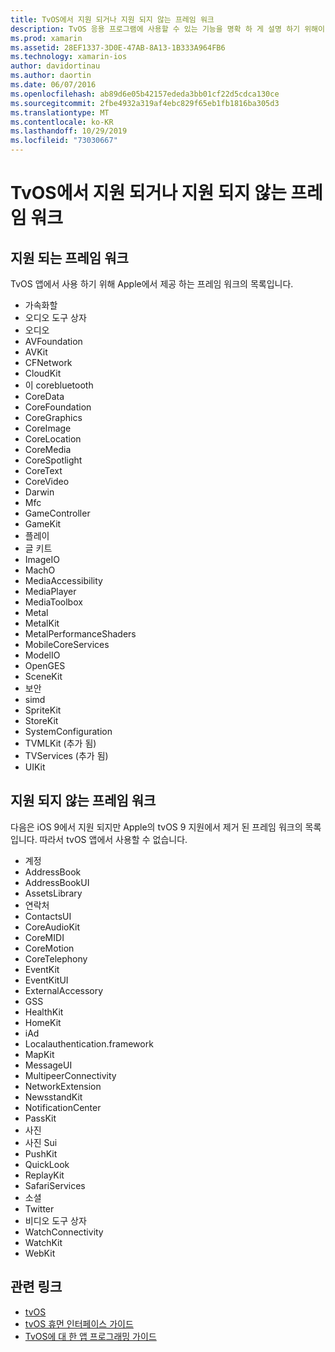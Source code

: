 ```yaml
---
title: TvOS에서 지원 되거나 지원 되지 않는 프레임 워크
description: TvOS 응용 프로그램에 사용할 수 있는 기능을 명확 하 게 설명 하기 위해이 문서에서는 tvOS에서 지 원하는 Apple 프레임 워크와 tvOS에서 지원 하지 않는 Apple 프레임 워크의 두 가지 목록을 제공 합니다.
ms.prod: xamarin
ms.assetid: 28EF1337-3D0E-47AB-8A13-1B333A964FB6
ms.technology: xamarin-ios
author: davidortinau
ms.author: daortin
ms.date: 06/07/2016
ms.openlocfilehash: ab89d6e05b42157ededa3bb01cf22d5cdca130ce
ms.sourcegitcommit: 2fbe4932a319af4ebc829f65eb1fb1816ba305d3
ms.translationtype: MT
ms.contentlocale: ko-KR
ms.lasthandoff: 10/29/2019
ms.locfileid: "73030667"
---
```

# <a name="supported-and-unsupported-frameworks-in-tvos"></a>TvOS에서 지원 되거나 지원 되지 않는 프레임 워크

<a name="Supported-Frameworks" />

## <a name="supported-frameworks"></a>지원 되는 프레임 워크

TvOS 앱에서 사용 하기 위해 Apple에서 제공 하는 프레임 워크의 목록입니다.

- 가속화할
- 오디오 도구 상자
- 오디오
- AVFoundation
- AVKit
- CFNetwork
- CloudKit
- 이 corebluetooth
- CoreData
- CoreFoundation
- CoreGraphics
- CoreImage
- CoreLocation
- CoreMedia
- CoreSpotlight
- CoreText
- CoreVideo
- Darwin
- Mfc
- GameController
- GameKit
- 플레이
- 글 키트
- ImageIO
- MachO
- MediaAccessibility
- MediaPlayer
- MediaToolbox
- Metal
- MetalKit
- MetalPerformanceShaders
- MobileCoreServices
- ModelIO
- OpenGES
- SceneKit
- 보안
- simd
- SpriteKit
- StoreKit
- SystemConfiguration
- TVMLKit (추가 됨)
- TVServices (추가 됨)
- UIKit

<a name="Unsupported-Frameworks" />

## <a name="unsupported-frameworks"></a>지원 되지 않는 프레임 워크

다음은 iOS 9에서 지원 되지만 Apple의 tvOS 9 지원에서 제거 된 프레임 워크의 목록입니다. 따라서 tvOS 앱에서 사용할 수 없습니다.

- 계정
- AddressBook
- AddressBookUI
- AssetsLibrary
- 연락처
- ContactsUI
- CoreAudioKit
- CoreMIDI
- CoreMotion
- CoreTelephony
- EventKit
- EventKitUI
- ExternalAccessory
- GSS
- HealthKit
- HomeKit
- iAd
- Localauthentication.framework
- MapKit
- MessageUI
- MultipeerConnectivity
- NetworkExtension
- NewsstandKit
- NotificationCenter
- PassKit
- 사진
- 사진 Sui
- PushKit
- QuickLook
- ReplayKit
- SafariServices
- 소셜
- Twitter
- 비디오 도구 상자
- WatchConnectivity
- WatchKit
- WebKit

## <a name="related-links"></a>관련 링크

- [tvOS](https://developer.apple.com/tvos/)
- [tvOS 휴먼 인터페이스 가이드](https://developer.apple.com/tvos/human-interface-guidelines/)
- [TvOS에 대 한 앱 프로그래밍 가이드](https://developer.apple.com/library/prerelease/tvos/documentation/General/Conceptual/AppleTV_PG/)
